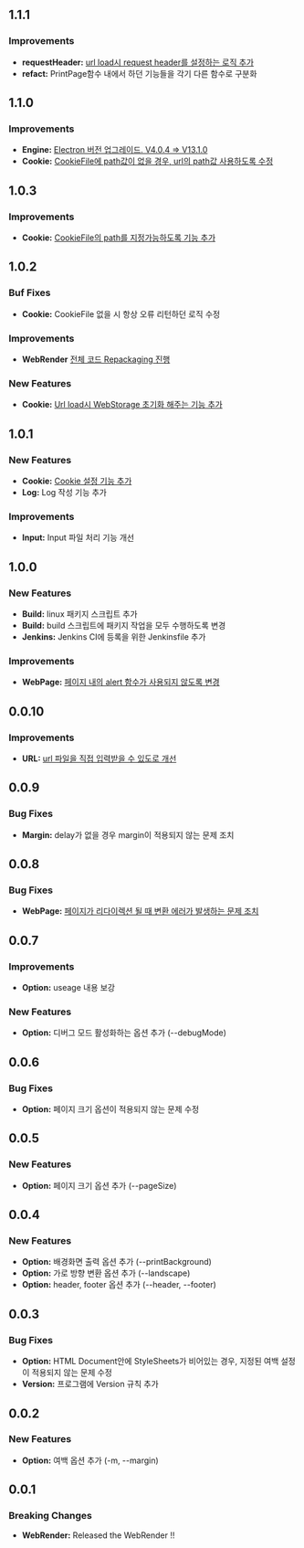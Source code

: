 ## 1.1.1

### Improvements
- **requestHeader:** [url load시 request header를 설정하는 로직 추가](https://www.wrike.com/open.htm?id=714516760)
- **refact:** PrintPage함수 내에서 하던 기능들을 각기 다른 함수로 구분화

## 1.1.0

### Improvements
- **Engine:** [Electron 버전 업그레이드. V4.0.4 => V13.1.0](https://www.wrike.com/open.htm?id=707551349)
- **Cookie:** [CookieFile에 path값이 없을 경우, url의 path값 사용하도록 수정](https://www.wrike.com/open.htm?id=665914149)

## 1.0.3

### Improvements
- **Cookie:** [CookieFile의 path를 지정가능하도록 기능 추가](https://www.wrike.com/open.htm?id=665914149)

## 1.0.2

### Buf Fixes
- **Cookie:** CookieFile 없을 시 항상 오류 리턴하던 로직 수정

### Improvements
- **WebRender** [전체 코드 Repackaging 진행](https://www.wrike.com/open.htm?id=652932163)

### New Features

- **Cookie:** [Url load시 WebStorage 초기화 해주는 기능 추가](https://www.wrike.com/open.htm?id=656620960)

## 1.0.1

### New Features

- **Cookie:** [Cookie 설정 기능 추가](https://www.wrike.com/open.htm?id=647545701)
- **Log:** Log 작성 기능 추가

### Improvements

- **Input:** Input 파일 처리 기능 개선

## 1.0.0

### New Features

- **Build:** linux 패키지 스크립트 추가
- **Build:** build 스크립트에 패키지 작업을 모두 수행하도록 변경
- **Jenkins:** Jenkins CI에 등록을 위한 Jenkinsfile 추가

### Improvements

- **WebPage:** [페이지 내의 alert 함수가 사용되지 않도록 변경](https://www.wrike.com/open.htm?id=604736972)


## 0.0.10

### Improvements

- **URL:** [url 파일을 직접 입력받을 수 있도로 개선](https://www.wrike.com/open.htm?id=607476840)


## 0.0.9

### Bug Fixes

- **Margin:** delay가 없을 경우 margin이 적용되지 않는 문제 조치


## 0.0.8

### Bug Fixes

- **WebPage:** [페이지가 리다이렉션 될 때 변환 에러가 발생하는 문제 조치](https://www.wrike.com/open.htm?id=535776127)


## 0.0.7

### Improvements

- **Option:** useage 내용 보강

### New Features

- **Option:** 디버그 모드 활성화하는 옵션 추가 (--debugMode)

## 0.0.6

### Bug Fixes

- **Option:** 페이지 크기 옵션이 적용되지 않는 문제 수정


## 0.0.5

### New Features

- **Option:** 페이지 크기 옵션 추가 (--pageSize)


## 0.0.4

### New Features

- **Option:** 배경화면 출력 옵션 추가 (--printBackground)
- **Option:** 가로 방향 변환 옵션 추가 (--landscape)
- **Option:** header, footer 옵션 추가 (--header, --footer)


## 0.0.3

### Bug Fixes

- **Option:** HTML Document안에 StyleSheets가 비어있는 경우, 지정된 여백 설정이 적용되지 않는 문제 수정
- **Version:** 프로그램에 Version 규칙 추가


## 0.0.2

### New Features

- **Option:** 여백 옵션 추가 (-m, --margin)


## 0.0.1

### Breaking Changes

- **WebRender:** Released the WebRender !!
